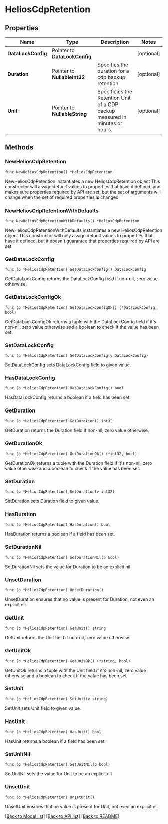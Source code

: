 # HeliosCdpRetention

## Properties

Name | Type | Description | Notes
------------ | ------------- | ------------- | -------------
**DataLockConfig** | Pointer to [**DataLockConfig**](DataLockConfig.md) |  | [optional] 
**Duration** | Pointer to **NullableInt32** | Specifies the duration for a cdp backup retention. | [optional] 
**Unit** | Pointer to **NullableString** | Specificies the Retention Unit of a CDP backup measured in minutes or hours. | [optional] 

## Methods

### NewHeliosCdpRetention

`func NewHeliosCdpRetention() *HeliosCdpRetention`

NewHeliosCdpRetention instantiates a new HeliosCdpRetention object
This constructor will assign default values to properties that have it defined,
and makes sure properties required by API are set, but the set of arguments
will change when the set of required properties is changed

### NewHeliosCdpRetentionWithDefaults

`func NewHeliosCdpRetentionWithDefaults() *HeliosCdpRetention`

NewHeliosCdpRetentionWithDefaults instantiates a new HeliosCdpRetention object
This constructor will only assign default values to properties that have it defined,
but it doesn't guarantee that properties required by API are set

### GetDataLockConfig

`func (o *HeliosCdpRetention) GetDataLockConfig() DataLockConfig`

GetDataLockConfig returns the DataLockConfig field if non-nil, zero value otherwise.

### GetDataLockConfigOk

`func (o *HeliosCdpRetention) GetDataLockConfigOk() (*DataLockConfig, bool)`

GetDataLockConfigOk returns a tuple with the DataLockConfig field if it's non-nil, zero value otherwise
and a boolean to check if the value has been set.

### SetDataLockConfig

`func (o *HeliosCdpRetention) SetDataLockConfig(v DataLockConfig)`

SetDataLockConfig sets DataLockConfig field to given value.

### HasDataLockConfig

`func (o *HeliosCdpRetention) HasDataLockConfig() bool`

HasDataLockConfig returns a boolean if a field has been set.

### GetDuration

`func (o *HeliosCdpRetention) GetDuration() int32`

GetDuration returns the Duration field if non-nil, zero value otherwise.

### GetDurationOk

`func (o *HeliosCdpRetention) GetDurationOk() (*int32, bool)`

GetDurationOk returns a tuple with the Duration field if it's non-nil, zero value otherwise
and a boolean to check if the value has been set.

### SetDuration

`func (o *HeliosCdpRetention) SetDuration(v int32)`

SetDuration sets Duration field to given value.

### HasDuration

`func (o *HeliosCdpRetention) HasDuration() bool`

HasDuration returns a boolean if a field has been set.

### SetDurationNil

`func (o *HeliosCdpRetention) SetDurationNil(b bool)`

 SetDurationNil sets the value for Duration to be an explicit nil

### UnsetDuration
`func (o *HeliosCdpRetention) UnsetDuration()`

UnsetDuration ensures that no value is present for Duration, not even an explicit nil
### GetUnit

`func (o *HeliosCdpRetention) GetUnit() string`

GetUnit returns the Unit field if non-nil, zero value otherwise.

### GetUnitOk

`func (o *HeliosCdpRetention) GetUnitOk() (*string, bool)`

GetUnitOk returns a tuple with the Unit field if it's non-nil, zero value otherwise
and a boolean to check if the value has been set.

### SetUnit

`func (o *HeliosCdpRetention) SetUnit(v string)`

SetUnit sets Unit field to given value.

### HasUnit

`func (o *HeliosCdpRetention) HasUnit() bool`

HasUnit returns a boolean if a field has been set.

### SetUnitNil

`func (o *HeliosCdpRetention) SetUnitNil(b bool)`

 SetUnitNil sets the value for Unit to be an explicit nil

### UnsetUnit
`func (o *HeliosCdpRetention) UnsetUnit()`

UnsetUnit ensures that no value is present for Unit, not even an explicit nil

[[Back to Model list]](../README.md#documentation-for-models) [[Back to API list]](../README.md#documentation-for-api-endpoints) [[Back to README]](../README.md)


